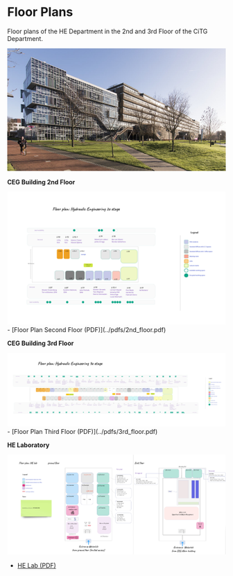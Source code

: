 # Floor Plans

Floor plans of the HE Department in the 2nd and 3rd Floor of the CiTG Department.

![CiTG Building](../figures/citg_building.jpg)


**CEG Building 2nd Floor**

<img src="../figures/floor-plan_second_floor.jpg" alt="Floor Plan Second Floor" width="600"/>
- [Floor Plan Second Floor (PDF)](../pdfs/2nd_floor.pdf) 


**CEG Building 3rd Floor** 

  <img src="../figures/floor-plan_third_floor.jpg" alt="Floor Plan Third Floor" width="600"/>
- [Floor Plan Third Floor (PDF)](../pdfs/3rd_floor.pdf)

  
**HE Laboratory**

<img src="../figures/floor-plan_he-lab.jpg" alt="HE Lab" width="600"/>

- [HE Lab (PDF)](../pdfs/waterlab.pdf)

